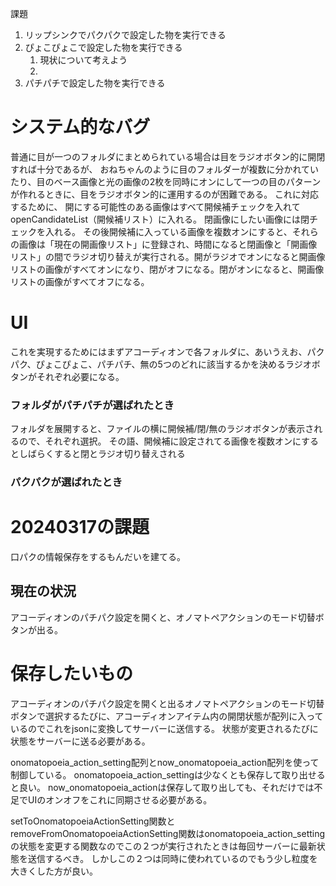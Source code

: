 課題

1. リップシンクでパクパクで設定した物を実行できる
2. ぴょこぴょこで設定した物を実行できる
   1. 現状について考えよう
   2. 
3. パチパチで設定した物を実行できる

# システム的なバグ
普通に目が一つのフォルダにまとめられている場合は目をラジオボタン的に開閉すれば十分であるが、
おねちゃんのように目のフォルダーが複数に分かれていたり、目のベース画像と光の画像の2枚を同時にオンにして一つの目のパターンが作れるときに、目をラジオボタン的に運用するのが困難である。
これに対応するために、
開にする可能性のある画像はすべて開候補チェックを入れてopenCandidateList（開候補リスト）に入れる。
閉画像にしたい画像には閉チェックを入れる。
その後開候補に入っている画像を複数オンにすると、それらの画像は「現在の開画像リスト」に登録され、時間になると閉画像と「開画像リスト」の間でラジオ切り替えが実行される。開がラジオでオンになると開画像リストの画像がすべてオンになり、閉がオフになる。閉がオンになると、開画像リストの画像がすべてオフになる。
# UI
これを実現するためにはまずアコーディオンで各フォルダに、あいうえお、パクパク、ぴょこぴょこ、パチパチ、無の5つのどれに該当するかを決めるラジオボタンがそれぞれ必要になる。
### フォルダがパチパチが選ばれたとき
フォルダを展開すると、ファイルの横に開候補/閉/無のラジオボタンが表示されるので、それぞれ選択。
その語、開候補に設定されてる画像を複数オンにするとしばらくすると閉とラジオ切り替えされる
### パクパクが選ばれたとき

# 20240317の課題
口パクの情報保存をするもんだいを建てる。
## 現在の状況
アコーディオンのパチパク設定を開くと、オノマトペアクションのモード切替ボタンが出る。


# 保存したいもの
アコーディオンのパチパク設定を開くと出るオノマトペアクションのモード切替ボタンで選択するたびに、アコーディオンアイテム内の開閉状態が配列に入っているのでこれをjsonに変換してサーバーに送信する。
状態が変更されるたびに状態をサーバーに送る必要がある。

onomatopoeia_action_setting配列とnow_onomatopoeia_action配列を使って制御している。
onomatopoeia_action_settingは少なくとも保存して取り出せると良い。
now_onomatopoeia_actionは保存して取り出しても、それだけでは不足でUIのオンオフをこれに同期させる必要がある。

setToOnomatopoeiaActionSetting関数とremoveFromOnomatopoeiaActionSetting関数はonomatopoeia_action_settingの状態を変更する関数なのでこの２つが実行されたときは毎回サーバーに最新状態を送信するべき。
しかしこの２つは同時に使われているのでもう少し粒度を大きくした方が良い。